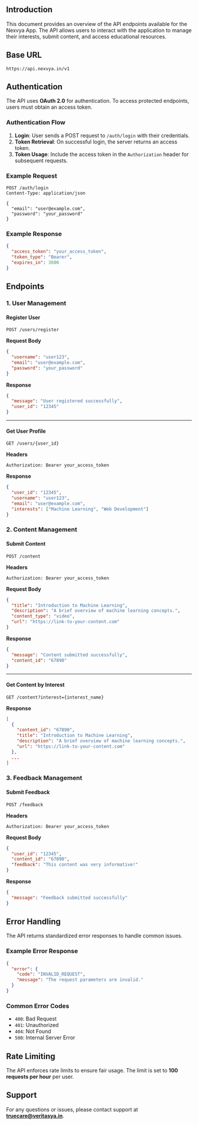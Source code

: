 ## Introduction
This document provides an overview of the API endpoints available for the Nexvya App. The API allows users to interact with the application to manage their interests, submit content, and access educational resources.

## Base URL
```
https://api.nexvya.in/v1
```

## Authentication
The API uses **OAuth 2.0** for authentication. To access protected endpoints, users must obtain an access token.

### Authentication Flow
1. **Login**: User sends a POST request to `/auth/login` with their credentials.
2. **Token Retrieval**: On successful login, the server returns an access token.
3. **Token Usage**: Include the access token in the `Authorization` header for subsequent requests.

### Example Request
```
POST /auth/login
Content-Type: application/json

{
  "email": "user@example.com",
  "password": "your_password"
}
```

### Example Response
```json
{
  "access_token": "your_access_token",
  "token_type": "Bearer",
  "expires_in": 3600
}
```

## Endpoints

### 1. User Management

#### Register User
```
POST /users/register
```
**Request Body**
```json
{
  "username": "user123",
  "email": "user@example.com",
  "password": "your_password"
}
```

**Response**
```json
{
  "message": "User registered successfully",
  "user_id": "12345"
}
```

---

#### Get User Profile
```
GET /users/{user_id}
```
**Headers**
```
Authorization: Bearer your_access_token
```

**Response**
```json
{
  "user_id": "12345",
  "username": "user123",
  "email": "user@example.com",
  "interests": ["Machine Learning", "Web Development"]
}
```

### 2. Content Management

#### Submit Content
```
POST /content
```
**Headers**
```
Authorization: Bearer your_access_token
```

**Request Body**
```json
{
  "title": "Introduction to Machine Learning",
  "description": "A brief overview of machine learning concepts.",
  "content_type": "video",
  "url": "https://link-to-your-content.com"
}
```

**Response**
```json
{
  "message": "Content submitted successfully",
  "content_id": "67890"
}
```

---

#### Get Content by Interest
```
GET /content?interest={interest_name}
```

**Response**
```json
[
  {
    "content_id": "67890",
    "title": "Introduction to Machine Learning",
    "description": "A brief overview of machine learning concepts.",
    "url": "https://link-to-your-content.com"
  },
  ...
]
```

### 3. Feedback Management

#### Submit Feedback
```
POST /feedback
```
**Headers**
```
Authorization: Bearer your_access_token
```

**Request Body**
```json
{
  "user_id": "12345",
  "content_id": "67890",
  "feedback": "This content was very informative!"
}
```

**Response**
```json
{
  "message": "Feedback submitted successfully"
}
```

## Error Handling
The API returns standardized error responses to handle common issues.

### Example Error Response
```json
{
  "error": {
    "code": "INVALID_REQUEST",
    "message": "The request parameters are invalid."
  }
}
```

### Common Error Codes
- `400`: Bad Request
- `401`: Unauthorized
- `404`: Not Found
- `500`: Internal Server Error

## Rate Limiting
The API enforces rate limits to ensure fair usage. The limit is set to **100 requests per hour** per user.

## Support
For any questions or issues, please contact support at [**truecare@veritasya.in**](mailto:sonetspprt@gmail.com).


